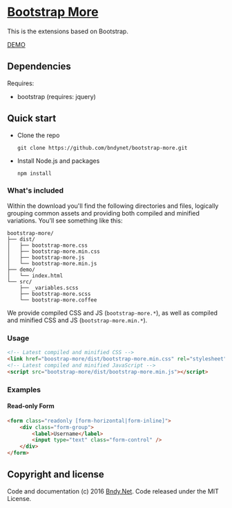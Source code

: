 # [Bootstrap More](https://github.com/bndynet/bootstrap-more)

This is the extensions based on Bootstrap. 

[DEMO](http://bndy.net/bootstrap-more/demo/)


## Dependencies
Requires:
 - bootstrap (requires: jquery)


## Quick start

- Clone the repo

    `git clone https://github.com/bndynet/bootstrap-more.git`
   
- Install Node.js and packages
    
    `npm install`


### What's included

Within the download you'll find the following directories and files, logically grouping common assets and providing both compiled and minified variations. You'll see something like this:

```
bootstrap-more/
├── dist/
│   ├── bootstrap-more.css
│   ├── bootstrap-more.min.css
│   ├── bootstrap-more.js
│   └── bootstrap-more.min.js
├── demo/
│   └── index.html
└── src/
    ├── _variables.scss
    ├── bootstrap-more.scss
    └── bootstrap-more.coffee
```

We provide compiled CSS and JS (`bootstrap-more.*`), as well as compiled and minified CSS and JS (`bootstrap-more.min.*`). 


### Usage

```html
<!-- Latest compiled and minified CSS -->
<link href="boostrap-more/dist/bootstrap-more.min.css" rel="stylesheet"/>
<!-- Latest compiled and minified JavaScript -->
<script src="bootstrap-more/dist/bootstrap-more.min.js"></script>
```


### Examples

#### Read-only Form

```html
<form class="readonly [form-horizontal|form-inline]">
    <div class="form-group">
        <label>Username</label>
        <input type="text" class="form-control" />
    </div>
</form>

````


## Copyright and license

Code and documentation (c) 2016 [Bndy.Net](http://www.bndy.net). Code released under the MIT License. 
